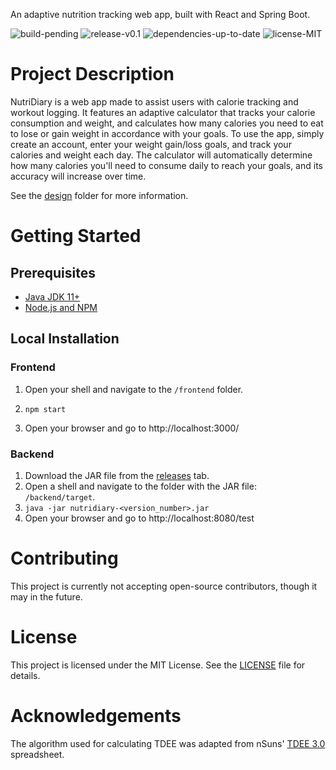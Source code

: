 
An adaptive nutrition tracking web app, built with React and Spring Boot.

![build-pending](https://img.shields.io/badge/build-pending-yellow) ![release-v0.1](https://img.shields.io/badge/release-v0.1-blue) ![dependencies-up-to-date](https://img.shields.io/badge/dependencies-up%20to%20date-green) ![license-MIT](https://img.shields.io/badge/license-MIT-blue)

# Project Description

NutriDiary is a web app made to assist users with calorie tracking and workout logging. It features an adaptive calculator that tracks your calorie consumption and weight, and calculates how many calories you need to eat to lose or gain weight in accordance with your goals. To use the app, simply create an account, enter your weight gain/loss goals, and track your calories and weight each day. The calculator will automatically determine how many calories you'll need to consume daily to reach your goals, and its accuracy will increase over time.  

See the [design](/design) folder for more information.

# Getting Started

## Prerequisites

- [Java JDK 11+](https://www.oracle.com/java/technologies/javase-downloads.html)
- [Node.js and NPM](https://nodejs.org/en/download/)

## Local Installation

### Frontend

1. Open your shell and navigate to the `/frontend` folder.

2. `npm start`
3. Open your browser and go to http://localhost:3000/

### Backend

1. Download the JAR file from the [releases](https://github.com/IChowdhury01/NutriDiary-Adaptive-Nutrition-Tracker/releases) tab.
2. Open a shell and navigate to the folder with the JAR file: `/backend/target`.
3. `java -jar nutridiary-<version_number>.jar`
4. Open your browser and go to http://localhost:8080/test

# Contributing

This project is currently not accepting open-source contributors, though it may in the future.

# License

This project is licensed under the MIT License. See the [LICENSE](LICENSE) file for details.

# Acknowledgements

The algorithm used for calculating TDEE was adapted from nSuns' [TDEE 3.0](https://drive.google.com/file/d/0B8EbfzFB0mBrMGJ6V2N5QWNfeTg/view) spreadsheet.

